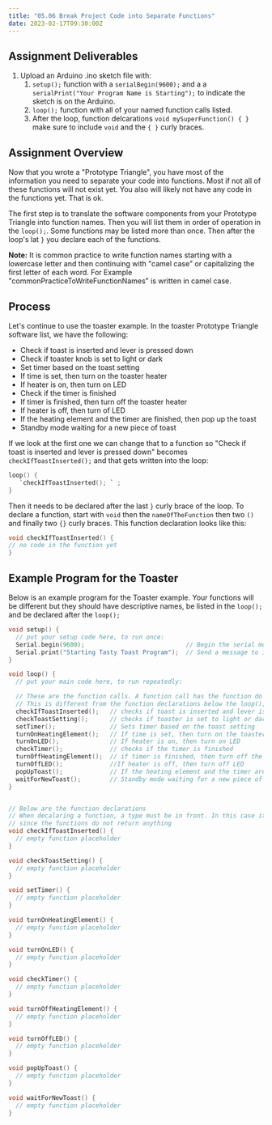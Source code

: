 ```yaml
---
title: "05.06 Break Project Code into Separate Functions"
date: 2023-02-17T09:30:00Z
---
```


## Assignment Deliverables

1. Upload an Arduino .ino sketch file with:
   1. `setup();` function with a `serialBegin(9600);` and a a `serialPrint("Your Program Name is Starting");` to indicate the sketch is on the Arduino.
   2. `loop();` function with all of your named function calls listed.
   3. After the loop, function delcarations `void mySuperFunction() { }` make sure to include `void` and the `{ }` curly braces.

## Assignment Overview

Now that you wrote a "Prototype Triangle", you have most of the information you need to separate your code into functions. Most if not all of these functions will not exist yet. You also will likely not have any code in the functions yet. That is ok.

The first step is to translate the software components from your Prototype Triangle into function names. Then you will list them in order of operation in the `loop();`. Some functions may be listed more than once. Then after the loop's lat `}` you declare each of the functions.

**Note:** It is common practice to write function names starting with a lowercase letter and then continuing with "camel case" or capitalizing the first letter of each word. For Example "commonPracticeToWriteFunctionNames" is written in camel case.

## Process

Let's continue to use the toaster example. In the toaster Prototype Triangle software list, we have the following:

- Check if toast is inserted and lever is pressed down
- Check if toaster knob is set to light or dark
- Set timer based on the toast setting
- If time is set, then turn on the toaster heater
- If heater is on, then turn on LED
- Check if the timer is finished
- If timer is finished, then turn off the toaster heater
- If heater is off, then turn of LED
- If the heating element and the timer are finished, then pop up the toast
- Standby mode waiting for a new piece of toast

If we look at the first one we can change that to a function so "Check if toast is inserted and lever is pressed down" becomes `checkIfToastInserted();` and that gets written into the loop:

```C
loop() {
   `checkIfToastInserted(); ` ;
}
```

Then it needs to be declared after the last `}` curly brace of the loop. To declare a function, start with `void` then the `nameOfTheFunction` then two `()` and finally two `{}` curly braces. This function declaration looks like this:

```C
void checkIfToastInserted() {
// no code in the function yet
}

```

## Example Program for the Toaster

Below is an example program for the Toaster example. Your functions will be different but they should have descriptive names, be listed in the `loop();` and be declared after the `loop();`

```C
void setup() {
  // put your setup code here, to run once:
  Serial.begin(9600);                            // Begin the serial monitor at speed 9600
  Serial.print("Starting Tasty Toast Program");  // Send a message to indicate the sketch started
}

void loop() {
  // put your main code here, to run repeatedly:

  // These are the function calls. A function call has the function do its task
  // This is different from the function declarations below the loop();
  checkIfToastInserted();   // checks if toast is inserted and lever is pressed down
  checkToastSetting();      // checks if toaster is set to light or dark
  setTimer();               // Sets timer based on the toast setting
  turnOnHeatingElement();   // If time is set, then turn on the toaster heater
  turnOnLED();              // If heater is on, then turn on LED
  checkTimer();             // checks if the timer is finished
  turnOffHeatingElement();  // if timer is finished, then turn off the toaster heater
  turnOffLED();             //If heater is off, then turn off LED
  popUpToast();             // If the heating element and the timer are finished, then pop up the toast
  waitForNewToast();        // Standby mode waiting for a new piece of toast
}


// Below are the function declarations
// When decalaring a function, a type must be in front. In this case it is void
// since the functions do not return anything
void checkIfToastInserted() {
  // empty function placeholder
}

void checkToastSetting() {
  // empty function placeholder
}

void setTimer() {
  // empty function placeholder
}

void turnOnHeatingElement() {
  // empty function placeholder
}

void turnOnLED() {
  // empty function placeholder
}

void checkTimer() {
  // empty function placeholder
}

void turnOffHeatingElement() {
  // empty function placeholder
}

void turnOffLED() {
  // empty function placeholder
}

void popUpToast() {
  // empty function placeholder
}

void waitForNewToast() {
  // empty function placeholder
}

```
